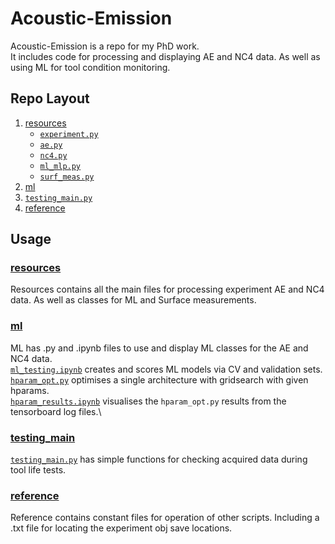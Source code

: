 # Acoustic-Emission
Acoustic-Emission is a repo for my PhD work.\
It includes code for processing and displaying AE and NC4 data. As well as 
using ML for tool condition monitoring.

## Repo Layout
1) [resources](resources)
   - [`experiment.py`](resources/experiment.py)
   - [`ae.py`](resources/ae.py)
   - [`nc4.py`](resources/nc4.py)
   - [`ml_mlp.py`](resources/ml_mlp.py)
   - [`surf_meas.py`](resources/surf_meas.py)
2) [ml](ml) 
3) [`testing_main.py`](testing_main.py)
4) [reference](reference)

## Usage
### [resources](resources)
Resources contains all the main files for processing experiment AE and NC4 
data. As well as classes for ML and Surface measurements.

### [ml](ml)
ML has .py and .ipynb files to use and display ML classes for the AE and 
NC4 data.\
[`ml_testing.ipynb`](ml/ml_testing.ipynb) creates and scores ML models via 
CV and validation sets.\
[`hparam_opt.py`](ml/hparam_opt.py) optimises a single architecture with 
gridsearch with given hparams.\
[`hparam_results.ipynb`](ml/hparam_results.ipynb) visualises the 
`hparam_opt.py` results from the tensorboard log files.\

### [testing_main](testing_main.py)
[`testing_main.py`](testing_main.py) has simple functions for checking 
acquired data during 
tool life tests. 

### [reference](reference)
Reference contains constant files for operation of other scripts. Including 
a .txt file for locating the experiment obj save locations.